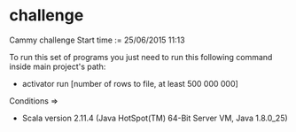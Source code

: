 # challenge
Cammy challenge
Start time := 25/06/2015 11:13

To run this set of programs you just need to run this following command inside main project's path:

* activator run [number of rows to file, at least 500 000 000]

Conditions =>
* Scala version 2.11.4 (Java HotSpot(TM) 64-Bit Server VM, Java 1.8.0_25)

